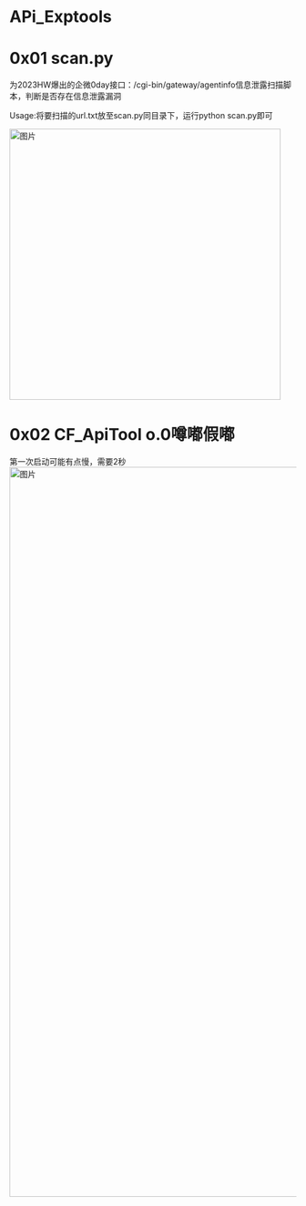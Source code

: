 # APi_Exptools

# 0x01 scan.py
为2023HW爆出的企微0day接口：/cgi-bin/gateway/agentinfo信息泄露扫描脚本，判断是否存在信息泄露漏洞

Usage:将要扫描的url.txt放至scan.py同目录下，运行python scan.py即可

<img width="476" alt="图片" src="https://github.com/CFSEC/APi_Exptools/assets/142067139/dc8ac065-e575-450a-b7dd-d16b5e981aba">


# 0x02 CF_ApiTool o.0噂嘟假嘟

第一次启动可能有点慢，需要2秒
<img width="1282" alt="图片" src="https://github.com/CFSEC/APi_Exptools/assets/142067139/569e16c9-8293-497c-abc6-ab90dd988c13">
